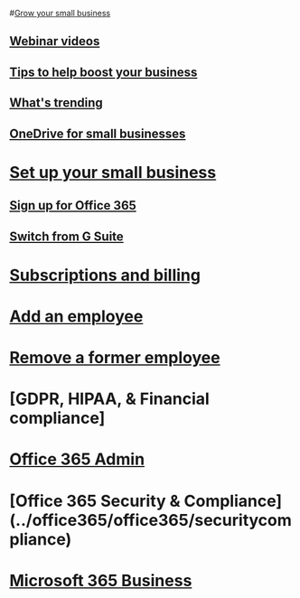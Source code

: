 
#[Grow your small business](../admin/grow-your-small-business/grow-your-small-business?toc=/office365/smallbusiness/toc.json&bc=/office365/smallbusiness/breadcrumb/toc.json)
## [Webinar videos](../admin/grow-your-small-business/previous-webinar-videos?toc=/office365/smallbusiness/toc.json&bc=/office365/smallbusiness/breadcrumb/toc.json)
## [Tips to help boost your business](../admin/grow-your-small-business/tips-to-help-boost-your-business?toc=/office365/smallbusiness/toc.json&bc=/office365/smallbusiness/breadcrumb/toc.json)
## [What's trending](../admin/grow-your-small-business/what-s-trending?toc=/office365/smallbusiness/toc.json&bc=/office365/smallbusiness/breadcrumb/toc.json)
## [OneDrive for small businesses](../admin/grow-your-small-business/onedrive-for-small-businesses?toc=/office365/smallbusiness/toc.json&bc=/office365/smallbusiness/breadcrumb/toc.json)
# [Set up your small business](https://support.office.com/article/6ab4bbcd-79cf-4000-a0bd-d42ce4d12816)
## [Sign up for Office 365](https://support.office.com/article/6ab4bbcd-79cf-4000-a0bd-d42ce4d12816) 
## [Switch from G Suite](https://support.office.com/article/cff9f9fb-956e-4cb9-8b64-d7ebc1911123)
# [Subscriptions and billing](..Admin/subscriptions-and-billing/subscriptions-and-billing)
# [Add an employee](../Admin/add-users/add-new-employee)
# [Remove a former employee](../Admin/add-users/remove-former-employee)
# [GDPR, HIPAA, & Financial compliance]
# [Office 365 Admin](../admin/admin-home)
# [Office 365 Security & Compliance] (../office365/office365/securitycompliance)
# [Microsoft 365 Business](https://support.office.com/article/496e690b-b75d-4ff5-bf34-cc32905d0364)


